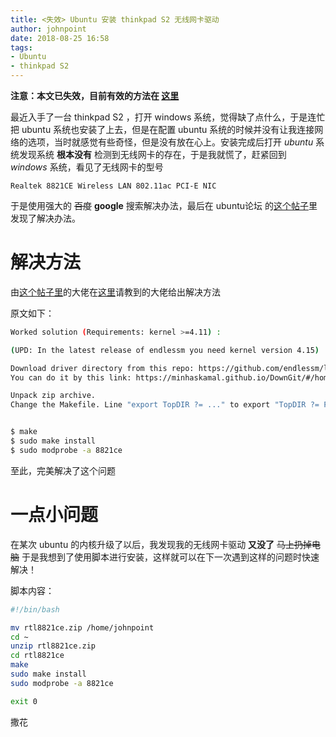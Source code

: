 ```yaml
---
title: <失效> Ubuntu 安装 thinkpad S2 无线网卡驱动
author: johnpoint
date: 2018-08-25 16:58
tags:
- Ubuntu
- thinkpad S2
---
```


**注意：本文已失效，目前有效的方法在 [这里](/2019/06/06/Ubuntu安装rtl8821ce驱动/)**

最近入手了一台 thinkpad S2 ，打开 windows 系统，觉得缺了点什么，于是连忙把 ubuntu 系统也安装了上去，但是在配置 ubuntu 系统的时候并没有让我连接网络的选项，当时就感觉有些奇怪<!---more--->，但是没有放在心上。安装完成后打开 *ubuntu* 系统发现系统 **根本没有** 检测到无线网卡的存在，于是我就慌了，赶紧回到 *windows* 系统，看见了无线网卡的型号
```
Realtek 8821CE Wireless LAN 802.11ac PCI-E NIC
```
于是使用强大的 ~~百度~~ **google** 搜索解决办法，最后在 ubuntu论坛 的[这个帖子](http://forum.ubuntu.org.cn/viewtopic.php?f=116&t=485936)里发现了解决办法。

# 解决方法
由[这个帖子里](http://forum.ubuntu.org.cn/viewtopic.php?f=116&t=485936)的大佬在[这里](https://unix.stackexchange.com/questions/379049/realtek-wifi-driver-problem-in-linux-mint-18-2)请教到的大佬给出解决方法

原文如下：
```bash
Worked solution (Requirements: kernel >=4.11) :

(UPD: In the latest release of endlessm you need kernel version 4.15)

Download driver directory from this repo: https://github.com/endlessm/linux/tree/master/drivers/net/wireless/rtl8821ce
You can do it by this link: https://minhaskamal.github.io/DownGit/#/home?url=https://github.com/endlessm/linux/tree/master/drivers/net/wireless/rtl8821ce

Unpack zip archive.
Change the Makefile. Line "export TopDIR ?= ..." to export "TopDIR ?= PATH TO EXTRACTED DIRECTORY".


$ make
$ sudo make install
$ sudo modprobe -a 8821ce
```
至此，完美解决了这个问题

# 一点小问题
在某次 ubuntu 的内核升级了以后，我发现我的无线网卡驱动 **又没了** ~~马上扔掉电脑~~ 于是我想到了使用脚本进行安装，这样就可以在下一次遇到这样的问题时快速解决！

脚本内容：
```bash
#!/bin/bash

mv rtl8821ce.zip /home/johnpoint
cd ~
unzip rtl8821ce.zip
cd rtl8821ce
make
sudo make install
sudo modprobe -a 8821ce

exit 0
```
撒花
